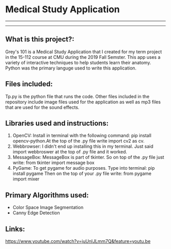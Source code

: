 # Medical Study Application
---------------------------
---------------------------

## What is this project?:

Grey's 101 is a Medical Study Application that I created for my term project in the 15-112 course at CMU during the 2019 Fall Semster. This app uses a variety of interactive techniques to help students learn their anatomy. Python was the primary languge used to write this application.

## Files included:

Tp.py is the python file that runs the code. Other files included in the repository include image files used for the application as well as mp3 files that are used for the sound effects. 

## Libraries used and instructions:
1. OpenCV:
    Install in terminal with the following command: pip install opencv-python.At the top of the .py file write import cv2 as cv.
2. Webbrowser:
    I didn't end up installing this in my terminal. Just said import webbroswer at the top of .py file and it worked.
3. MessageBox:
    MessageBox is part of tkinter. So on top of the .py file just write: 
    from tkinter import message box
4. PyGame:
    To get pygame for audio purposes. Type into terminal: pip install pygame
	Then on the top of your .py file write: 
    from pygame import mixer

## Primary Algorithms used:
* Color Space Image Segmentation
* Canny Edge Detection

## Links:
<https://www.youtube.com/watch?v=juUnIJLmm7Q&feature=youtu.be>